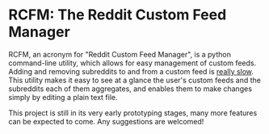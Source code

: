 # RCFM: The Reddit Custom Feed Manager
RCFM, an acronym for "Reddit Custom Feed Manager", is a python command-line utility, which allows for easy management of custom feeds. Adding and removing subreddits to and from a custom feed is [really slow](https://www.reddit.com/r/help/comments/ye24mn/how_to_add_communities_in_custom_feeds/). This utility makes it easy to see at a glance the user's custom feeds and the subreddits each of them aggregates, and enables them to make changes simply by editing a plain text file.

This project is still in its very early prototyping stages, many more features can be expected to come. Any suggestions are welcomed!
